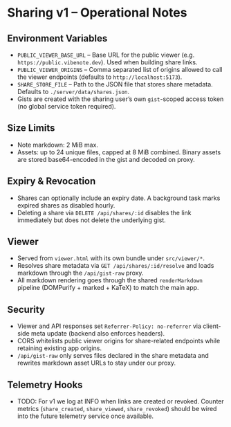 # Sharing v1 – Operational Notes

## Environment Variables

- `PUBLIC_VIEWER_BASE_URL` – Base URL for the public viewer (e.g. `https://public.vibenote.dev`). Used when building share links.
- `PUBLIC_VIEWER_ORIGINS` – Comma separated list of origins allowed to call the viewer endpoints (defaults to `http://localhost:5173`).
- `SHARE_STORE_FILE` – Path to the JSON file that stores share metadata. Defaults to `./server/data/shares.json`.
- Gists are created with the sharing user’s own `gist`-scoped access token (no global service token required).

## Size Limits

- Note markdown: 2&nbsp;MiB max.
- Assets: up to 24 unique files, capped at 8&nbsp;MiB combined. Binary assets are stored base64-encoded in the gist and decoded on proxy.

## Expiry & Revocation

- Shares can optionally include an expiry date. A background task marks expired shares as disabled hourly.
- Deleting a share via `DELETE /api/shares/:id` disables the link immediately but does not delete the underlying gist.

## Viewer

- Served from `viewer.html` with its own bundle under `src/viewer/*`.
- Resolves share metadata via `GET /api/shares/:id/resolve` and loads markdown through the `/api/gist-raw` proxy.
- All markdown rendering goes through the shared `renderMarkdown` pipeline (DOMPurify + marked + KaTeX) to match the main app.

## Security

- Viewer and API responses set `Referrer-Policy: no-referrer` via client-side meta update (backend also enforces headers).
- CORS whitelists public viewer origins for share-related endpoints while retaining existing app origins.
- `/api/gist-raw` only serves files declared in the share metadata and rewrites markdown asset URLs to stay under our proxy.

## Telemetry Hooks

- TODO: For v1 we log at INFO when links are created or revoked. Counter metrics (`share_created`, `share_viewed`, `share_revoked`) should be wired into the future telemetry service once available.
